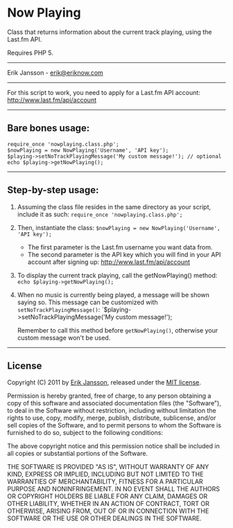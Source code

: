 # Now Playing

Class that returns information about the current track playing, using the Last.fm API. 

Requires PHP 5.

----

Erik Jansson - <erik@eriknow.com>

----
 
For this script to work, you need to apply for a Last.fm API account: http://www.last.fm/api/account
 
----

## Bare bones usage:
 
    require_once 'nowplaying.class.php';
    $nowPlaying = new NowPlaying('Username', 'API key');
    $playing->setNoTrackPlayingMessage('My custom message!'); // optional
    echo $playing->getNowPlaying();
    
----
 
## Step-by-step usage:

1. Assuming the class file resides in the same directory as your
 script, include it as such: `require_once 'nowplaying.class.php';`

2. Then, instantiate the class: `$nowPlaying = new NowPlaying('Username', 'API key');`
    - The first parameter is the Last.fm username you want data from.
    - The second parameter is the API key which you will find in your API account after signing up: http://www.last.fm/api/account

3. To display the current track playing, call the getNowPlaying() method: `echo $playing->getNowPlaying();`

4. When no music is currently being played, a message will be shown 
   saying so. This message can be customized with `setNoTrackPlayingMessage()`: `$playing->setNoTrackPlayingMessage('My custom message!');
   
   Remember to call this method before `getNowPlaying()`, otherwise your custom
   message won't be used.
   
----

## License

Copyright (C) 2011 by [Erik Jansson](http://eriknow.com), released under the [MIT license](http://www.opensource.org/licenses/mit-license.php).

Permission is hereby granted, free of charge, to any person obtaining a copy
of this software and associated documentation files (the "Software"), to deal
in the Software without restriction, including without limitation the rights
to use, copy, modify, merge, publish, distribute, sublicense, and/or sell
copies of the Software, and to permit persons to whom the Software is
furnished to do so, subject to the following conditions:

The above copyright notice and this permission notice shall be included in
all copies or substantial portions of the Software.

THE SOFTWARE IS PROVIDED "AS IS", WITHOUT WARRANTY OF ANY KIND, EXPRESS OR
IMPLIED, INCLUDING BUT NOT LIMITED TO THE WARRANTIES OF MERCHANTABILITY,
FITNESS FOR A PARTICULAR PURPOSE AND NONINFRINGEMENT. IN NO EVENT SHALL THE
AUTHORS OR COPYRIGHT HOLDERS BE LIABLE FOR ANY CLAIM, DAMAGES OR OTHER
LIABILITY, WHETHER IN AN ACTION OF CONTRACT, TORT OR OTHERWISE, ARISING FROM,
OUT OF OR IN CONNECTION WITH THE SOFTWARE OR THE USE OR OTHER DEALINGS IN
THE SOFTWARE.